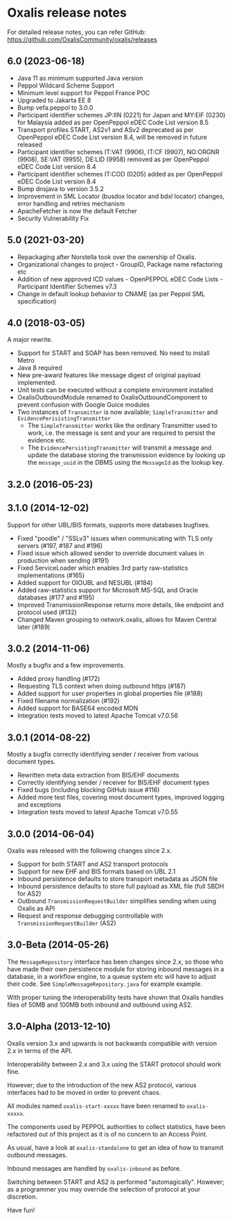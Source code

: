 # Oxalis release notes
For detailed release notes, you can refer GitHub: https://github.com/OxalisCommunity/oxalis/releases 

## 6.0 (2023-06-18)
* Java 11 as minimum supported Java version
* Peppol Wildcard Scheme Support
* Minimum level support for Peppol France POC  
* Upgraded to Jakarta EE 8
* Bump vefa.peppol to 3.0.0
* Participant identifier schemes JP:IIN (0221) for Japan and MY:EIF (0230) for Malaysia added as per OpenPeppol eDEC Code List version 8.5
* Transport profiles START, AS2v1 and ASv2 deprecated as per OpenPeppol eDEC Code List version 8.4, will be removed in future released
* Participant identifier schemes IT:VAT (9906), IT:CF (9907), NO:ORGNR (9908), SE:VAT (9955), DE:LID (9958) removed as per OpenPeppol eDEC Code List version 8.4
* Participant identifier schemes IT:COD (0205) added as per OpenPeppol eDEC Code List version 8.4
* Bump dnsjava to version 3.5.2
* Improvement in SML Locator (busdox locator and bdxl locator) changes, error handling and retries mechanism
* ApacheFetcher is now the default Fetcher
* Security Vulnerability Fix

## 5.0 (2021-03-20)
* Repackaging after Norstella took over the ownership of Oxalis. 
* Organizational changes to project - GroupID, Package name refactoring etc
* Addition of new approved ICD values - OpenPEPPOL eDEC Code Lists - Participant Identifier Schemes v7.3
* Change in default lookup behavior to CNAME (as per Peppol SML specification)

## 4.0 (2018-03-05)
A major rewrite.

* Support for START and SOAP has been removed. No need to install Metro
* Java 8 required
* New pre-award features like message digest of original payload implemented.
* Unit tests can be executed without a complete environment installed
* OxalisOutboundModule renamed to OxalisOutboundComponent to prevent confusion with Google Guice modules
* Two instances of `Transmitter` is now available; `SimpleTransmitter` and `EvidencePerisistingTransmitter`
    * The `SimpleTransmitter` works like the ordinary Transmitter used to work, i.e. the message is sent
        and your are required to persist the evidence etc.
    * The `EvidencePersistingTransmitter` will transmit a message and update the database storing the 
      transmission evidence by looking up the `message_uuid` in the DBMS using the `MessageId` as the
       lookup key.

## 3.2.0 (2016-05-23)


## 3.1.0 (2014-12-02)
Support for other UBL/BIS formats, supports more databases bugfixes.

* Fixed "poodle" / "SSLv3" issues when communicating with TLS only servers (#197, #187 and #196)
* Fixed issue which allowed sender to override document values in production when sending (#191)
* Fixed ServiceLoader which enables 3rd party raw-statistics implementations (#165)
* Added support for OIOUBL and NESUBL (#184)
* Added raw-statistics support for Microsoft MS-SQL and Oracle databases (#177 and #195)
* Improved TransmissionResponse returns more details, like endpoint and protocol used (#132)
* Changed Maven grouping to network.oxalis, allows for Maven Central later (#189)

## 3.0.2 (2014-11-06)
Mostly a bugfix and a few improvements.

* Added proxy handling (#172)
* Requesting TLS context when doing outbound https (#187)
* Added support for user properties in global properties file (#188)
* Fixed filename normalization (#192)
* Added support for BASE64 encoded MDN
* Integration tests moved to latest Apache Tomcat v7.0.56


## 3.0.1 (2014-08-22)
Mostly a bugfix correctly identifying sender / receiver from various document types.

* Rewritten meta data extraction from BIS/EHF documents
* Correctly identifying sender / receiver for BIS/EHF document types
* Fixed bugs (including blocking GitHub issue #116)
* Added more test files, covering most document types, improved logging and exceptions
* Integration tests moved to latest Apache Tomcat v7.0.55


## 3.0.0 (2014-06-04)
Oxalis was released with the following changes since 2.x.

* Support for both START and AS2 transport protocols
* Support for new EHF and BIS formats based on UBL 2.1
* Inbound persistence defaults to store transport metadata as JSON file
* Inbound persistence defaults to store full payload as XML file (full SBDH for AS2)
* Outbound `TransmissionRequestBuilder` simplifies sending when using Oxalis as API
* Request and response debugging controllable with `TransmissionRequestBuilder` (AS2)


## 3.0-Beta (2014-05-26)
The `MessageRepository` interface has been changes since 2.x, so those who have made their own persistence
module for storing inbound messages in a database, in a workflow engine, to a queue system etc will have
to adjust their code.  See `SimpleMessageRepository.java` for example example.

With proper tuning the interoperability tests have shown that Oxalis handles files of 50MB and 100MB both
inbound and outbound using AS2.


## 3.0-Alpha (2013-12-10)
Oxalis version 3.x and upwards is not backwards compatible with version 2.x in terms of the API.

Interoperability between 2.x and 3.x using the START protocol should work fine.

However; due to the introduction of the new AS2 protocol, various interfaces had to be moved in order to prevent chaos.

All modules named `oxalis-start-xxxxx` have been renamed to `oxalis-xxxxx`.

The components used by PEPPOL authorities to collect statistics, have been refactored out of this project as it is of no concern to an Access Point.

As usual, have a look at `oxalis-standalone` to get an idea of how to transmit outbound messages.

Inbound messages are handled by `oxalis-inbound` as before.

Switching between START and AS2 is performed "automagically". However; as a programmer you may override the selection of protocol at your discretion.

Have fun!
